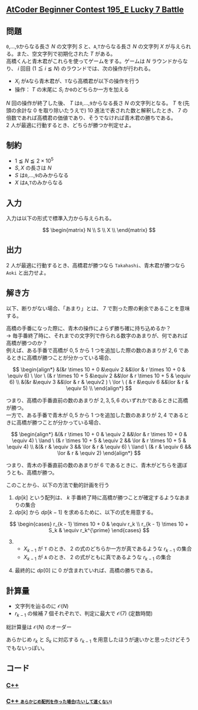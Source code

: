 ## [AtCoder Beginner Contest 195_E Lucky 7 Battle](https://atcoder.jp/contests/abc195/tasks/abc195_e)

## 問題
`0`,...,`9`からなる長さ $N$ の文字列 $S$ と、`A`,`T`からなる長さ $N$ の文字列 $X$ が与えられる。また、空文字列で初期化された $T$ がある。  
高橋くんと青木君がこれらを使ってゲームをする。ゲームは $N$ ラウンドからなり、 $i$ 回目 $(1 \leqq i \leqq N)$ のラウンドでは、次の操作が行われる。
- $X_i$ が`A`なら青木君が、`T`なら高橋君が以下の操作を行う
- 操作： $T$ の末尾に $S_i$ か`0`のどちらか一方を加える

$N$ 回の操作が終了した後、 $T$ は`0`,...,`9`からなる長さ $N$ の文字列となる。 $T$ を(先頭の余計な $0$ を取り除いたうえで) $10$ 進法で表された数と解釈したとき、 $7$ の倍数であれば高橋君の価値であり、そうでなければ青木君の勝ちである。  
$2$ 人が最適に行動するとき、どちらが勝つか判定せよ。

## 制約
- $1 \leqq N \leqq 2 \times 10^5$
- $S,X$ の長さは $N$
- $S$ は`0`,...,`9`のみからなる
- $X$ は`A`,`T`のみからなる

## 入力
入力は以下の形式で標準入力から与えられる。

$$
\begin{matrix}
N \\
S \\
X \\
\end{matrix}
$$

## 出力
$2$ 人が最適に行動するとき、高橋君が勝つなら `Takahashi`、青木君が勝つなら `Aoki` と出力せよ。

## 解き方
以下、断りがない場合、「あまり」とは、 $7$ で割った際の剰余であることを意味する。

高橋の手番になった際に、青木の操作によらず勝ち確に持ち込めるか？  
$\rightarrow$ 毎手番終了時に、それまでの文字列で作られる数字のあまりが、何であれば高橋が勝つのか？  
例えば、ある手番で高橋が ${0,5}$ から $1$ つを追加した際の数のあまりが ${2,6}$ であるときに高橋が勝つことが分かっている場合、

$$
\begin{align*}
&(&r \times 10 + 0 &\equiv 2 &&\lor & r \times 10 + 0 & \equiv 6) \ \lor \ (& r \times 10 + 5 &\equiv 2 &&\lor & r \times 10 + 5 & \equiv 6) \\
&(&r &\equiv 3 &&\lor & r & \equiv2 ) \ \lor \ ( & r &\equiv 6 &&\lor & r & \equiv 5) \\
\end{align*}
$$

つまり、高橋の手番直前の数のあまりが $2,3,5,6$ のいずれかであるときに高橋が勝つ。  
一方で、ある手番で青木が ${0,5}$ から $1$ つを追加した数のあまりが ${2,4}$ であるときに高橋が勝つことが分かっている場合、

$$
\begin{align*}
&(& r \times 10 + 0 & \equiv 2 &&\lor & r \times 10 + 0 & \equiv 4) \ \land \ (& r \times 10 + 5 & \equiv 2 && \lor & r \times 10 + 5 & \equiv 4) \\
&(& r & \equiv 3 && \lor & r & \equiv 6) \ \land \ (& r & \equiv 6 && \lor & r & \equiv 2)
\end{align*}
$$

つまり、青木の手番直前の数のあまりが $6$ であるときに、青木がどちらを選ぼうとも、高橋が勝つ。

このことから、以下の方法で動的計画を行う
1. $dp[k]$ という配列は、 $k$ 手番終了時に高橋が勝つことが確定するようなあまりの集合
2. $dp[k]$ から $dp[k-1]$ を求めるために、以下の式を用意する。

$$
\begin{cases}
r_{k - 1} \times 10 + 0 & \equiv r_k \\
r_{k - 1} \times 10 + S_k & \equiv r_k^{\prime}
\end{cases}
$$ 

3.  - $X_{k-1}$ が `T` のとき、 $2$ の式のどちらか一方が真であるような $r_{k - 1}$ の集合
    - $X_{k-1}$ が `A` のとき、 $2$ の式がともに真であるような $r_{k - 1}$ の集合

4. 最終的に $dp[0]$ に $0$ が含まれていれば、高橋の勝ちである。

## 計算量
- 文字列を辿るのに $\mathcal{O}(N)$
- $r_{k-1}$ の候補 $7$ 個それぞれで、判定に最大で $\mathcal{O}(7)$ (定数時間)

総計算量は $\mathcal{O}(N)$ のオーダー

あらかじめ $r_k$ と $S_k$ に対応する $r_{k - 1}$ を用意したほうが速いかと思ったけどそうでもないっぽい。

## コード
### [C++](abc195_e.cpp)  
### [C++ <span style="font-size: 70%">あらかじめ配列を作った場合(たいして速くない)</span>](abc195_e-2.cpp)